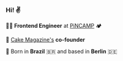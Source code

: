 ### Hi! ✌️

👨‍💻  **Frontend Engineer** at [PiNCAMP](https://www.pincamp.de) 🏕

🍰  [Cake Magazine's](https://www.cake-mag.com) **co-founder**

📍 Born in **Brazil** 🇧🇷 and based in **Berlin** 🇩🇪
